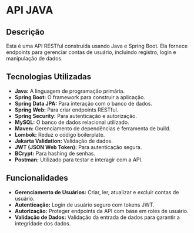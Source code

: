 # API JAVA

## Descrição

Esta é uma API RESTful construída usando Java e Spring Boot. Ela fornece endpoints para gerenciar contas de usuário, incluindo registro, login e manipulação de dados.

## Tecnologias Utilizadas

*   **Java:** A linguagem de programação primária.
*   **Spring Boot:** O framework para construir a aplicação.
*   **Spring Data JPA:** Para interação com o banco de dados.
*   **Spring Web:** Para criar endpoints RESTful.
*   **Spring Security:** Para autenticação e autorização.
*   **MySQL:** O banco de dados relacional utilizado.
*   **Maven:** Gerenciamento de dependências e ferramenta de build.
*   **Lombok:** Reduz o código boilerplate.
*   **Jakarta Validation:** Validação de dados.
*   **JWT (JSON Web Token):** Para autenticação segura.
*   **BCrypt:** Para hashing de senhas.
*   **Postman:** Utilizado para testar e interagir com a API.

## Funcionalidades

*   **Gerenciamento de Usuários:** Criar, ler, atualizar e excluir contas de usuário.
*   **Autenticação:** Login de usuário seguro com tokens JWT.
*   **Autorização:** Proteger endpoints da API com base em roles de usuário.
*   **Validação de Dados:** Validação da entrada de dados para garantir a integridade dos dados.


  
